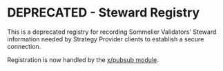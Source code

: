 # DEPRECATED - Steward Registry

This is a deprecated registry for recording Sommelier Validators' Steward information needed by Strategy Provider clients to establish a secure connection.

Registration is now handled by the [x/pubsub module](https://github.com/PeggyJV/steward/blob/main/docs/05-PubsubForValidators.md).

